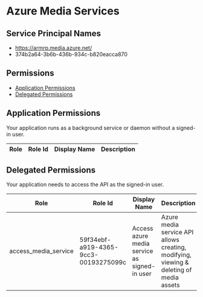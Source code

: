 # Azure Media Services
## Service Principal Names
- https://armrp.media.azure.net/
- 374b2a64-3b6b-436b-934c-b820eacca870

 ## Permissions
- [Application Permissions](#application-permissions)
- [Delegated Permissions](#delegated-permissions)

## Application Permissions
Your application runs as a background service or daemon without a signed-in user.

| Role | Role Id | Display Name | Description |
|---|---|---|---|

## Delegated Permissions
Your application needs to access the API as the signed-in user. 

| Role | Role Id | Display Name | Description |
|---|---|---|---|
| access_media_service | 59f34ebf-a919-4365-9cc3-00193275099c | Access azure media service as signed-in user | Azure media service API allows creating, modifying, viewing & deleting of media assets |

